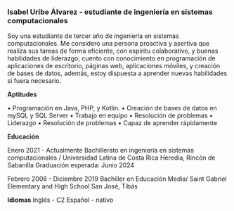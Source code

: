 ### Isabel Uribe Álvarez - estudiante de ingeniería en sistemas computacionales

Soy una estudiante de tercer año de ingeniería en sistemas computacionales. Me considero una persona proactiva y asertiva que realiza sus tareas de forma eficiente, con espíritu colaborativo, y buenas habilidades de liderazgo; cuento con conocimiento en programación de aplicaciones de escritorio, páginas web, aplicaciones móviles, y creación de bases de datos, además, estoy dispuesta a aprender nuevas habilidades si fuera necesario.

**Aptitudes**

• Programación en Java, PHP, y Kotlin.
• Creación de bases de datos en mySQL y SQL Server
• Trabajo en equipo
• Resolución de problemas
• Liderazgo
• Resolución de problemas
• Capaz de aprender rápidamente

**Educación**

Enero 2021 - Actualmente
Bachillerato en ingeniería en sistemas computacionales / Universidad Latina de Costa Rica
Heredia, Rincón de Sabanilla
Graduación esperada: Junio 2024

Febrero 2008 - Diciembre 2019
Bachiller en Educación Media/ Saint Gabriel Elementary and High School
San José, Tibás

**Idiomas**
Inglés - C2
Español - nativo